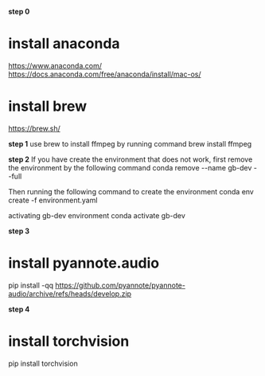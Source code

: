 **step 0**
# install anaconda 
https://www.anaconda.com/
https://docs.anaconda.com/free/anaconda/install/mac-os/

# install brew 
https://brew.sh/

**step 1**
use brew to install ffmpeg by running command 
brew install ffmpeg 

**step 2**
If you have create the environment that does not work, first remove the 
environment by the following command
conda remove --name gb-dev --full

Then running the following command to create the environment
conda env create -f environment.yaml

activating gb-dev environment
conda activate gb-dev

**step 3**
# install pyannote.audio
pip install -qq https://github.com/pyannote/pyannote-audio/archive/refs/heads/develop.zip 

**step 4**
# install torchvision 
pip install torchvision